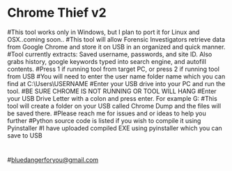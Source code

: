 # Chrome Thief v2
#This tool works only in Windows, but I plan to port  it for Linux and OSX..coming soon..
#This tool will allow Forensic Investigators retrieve data from Google Chrome and store it on USB in an organized and quick manner.
#Tool currently extracts: Saved username, passwords, and site ID. Also grabs history, google keywords typed into search engine, and autofill contents.
#Press 1 if running tool from target PC, or press 2 if running tool from USB
#You will need to enter the user name folder name which you can find at C:\Users\USERNAME
#Enter your USB drive into your PC and run the tool.
#BE SURE CHROME IS NOT RUNNING OR TOOL WILL HANG 
#Enter your USB Drive Letter with a colon and press enter. For example G:
#This tool will create a folder on your USB called Chrome Dump and the files will be saved there.
#Please reach me for issues and or ideas to help you further
#Python source code is listed if you wish to compile it using Pyinstaller
#I have uploaded compiled EXE using pyinstaller which you can save to USB
#
#bluedangerforyou@gmail.com

